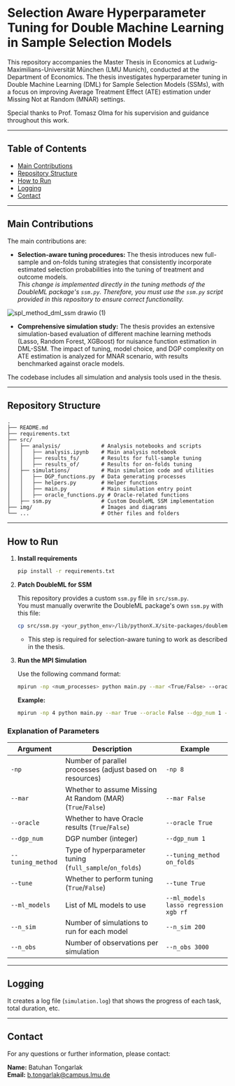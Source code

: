 # Selection Aware Hyperparameter Tuning for Double Machine Learning in Sample Selection Models

This repository accompanies the Master Thesis in Economics at Ludwig-Maximilians-Universität München (LMU Munich), conducted at the Department of Economics. The thesis investigates hyperparameter tuning in Double Machine Learning (DML) for Sample Selection Models (SSMs), with a focus on improving Average Treatment Effect (ATE) estimation under Missing Not at Random (MNAR) settings.

Special thanks to Prof. Tomasz Olma for his supervision and guidance throughout this work.

---

## Table of Contents

- [Main Contributions](#main-contributions)
- [Repository Structure](#repository-structure)
- [How to Run](#how-to-run)
- [Logging](#logging)
- [Contact](#contact)

---

## Main Contributions

The main contributions are:
- **Selection-aware tuning procedures:** The thesis introduces new full-sample and on-folds tuning strategies that consistently incorporate estimated selection probabilities into the tuning of treatment and outcome models.  
  *This change is implemented directly in the tuning methods of the DoubleML package's `ssm.py`. Therefore, you must use the `ssm.py` script provided in this repository to ensure correct functionality.*

![spl_method_dml_ssm drawio (1)](https://github.com/user-attachments/assets/3928654c-ea96-4a9c-bf44-67087fb493e0)


- **Comprehensive simulation study:** The thesis provides an extensive simulation-based evaluation of different machine learning methods (Lasso, Random Forest, XGBoost) for nuisance function estimation in DML-SSM. The impact of tuning, model choice, and DGP complexity on ATE estimation is analyzed for MNAR scenario, with results benchmarked against oracle models.

The codebase includes all simulation and analysis tools used in the thesis.

---

## Repository Structure

```
.
├── README.md
├── requirements.txt
├── src/
│   ├── analysis/             # Analysis notebooks and scripts
│   │   ├── analysis.ipynb    # Main analysis notebook
│   │   ├── results_fs/       # Results for full-sample tuning
│   │   ├── results_of/       # Results for on-folds tuning
│   ├── simulations/          # Main simulation code and utilities
│   │   ├── DGP_functions.py  # Data generating processes
│   │   ├── helpers.py        # Helper functions
│   │   ├── main.py           # Main simulation entry point
│   │   ├── oracle_functions.py # Oracle-related functions
│   ├── ssm.py                # Custom DoubleML SSM implementation
├── img/                      # Images and diagrams
└── ...                       # Other files and folders
```

---

## How to Run

1. **Install requirements**

   ```bash
   pip install -r requirements.txt
   ```

2. **Patch DoubleML for SSM**

   This repository provides a custom `ssm.py` file in `src/ssm.py`.  
   You must manually overwrite the DoubleML package's own `ssm.py` with this file:

   ```bash
   cp src/ssm.py <your_python_env>/lib/pythonX.X/site-packages/doubleml/irm/ssm.py
   ```
   
   - This step is required for selection-aware tuning to work as described in the thesis.

3. **Run the MPI Simulation**

   Use the following command format:

   ```bash
   mpirun -np <num_processes> python main.py --mar <True/False> --oracle <True/False> --dgp_num <int> --tuning_method <full_sample/split_sample/on_folds> --tune <True/False> --ml_models <model1> <model2> ... --n_sim <num_simulations> --n_obs <num_observations>
   ```

   **Example:**

   ```bash
   mpirun -np 4 python main.py --mar True --oracle False --dgp_num 1 --tuning_method full_sample --tune True --ml_models lasso regression xgb rf --n_sim 100 --n_obs 2000
   ```

### Explanation of Parameters

| Argument           | Description                                                                 | Example                                 |
|--------------------|-----------------------------------------------------------------------------|-----------------------------------------|
| `-np`              | Number of parallel processes (adjust based on resources)                    | `-np 8`                                 |
| `--mar`            | Whether to assume Missing At Random (MAR) (`True`/`False`)                  | `--mar False`                           |
| `--oracle`         | Whether to have Oracle results (`True`/`False`)                             | `--oracle True`                         |
| `--dgp_num`        | DGP number (integer)                                                        | `--dgp_num 1`                           |
| `--tuning_method`  | Type of hyperparameter tuning (`full_sample`/`on_folds`)                    | `--tuning_method on_folds`              |
| `--tune`           | Whether to perform tuning (`True`/`False`)                                  | `--tune True`                           |
| `--ml_models`      | List of ML models to use                                                    | `--ml_models lasso regression xgb rf`   |
| `--n_sim`          | Number of simulations to run for each model                                 | `--n_sim 200`                           |
| `--n_obs`          | Number of observations per simulation                                       | `--n_obs 3000`                          |

---

## Logging

It creates a log file (`simulation.log`) that shows the progress of each task, total duration, etc.

---

## Contact

For any questions or further information, please contact:

**Name:** Batuhan Tongarlak  
**Email:** b.tongarlak@campus.lmu.de
